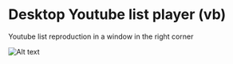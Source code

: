 Desktop Youtube list player (vb)
==================

Youtube list reproduction in a window in the right corner 

![Alt text](/../<master>/screenshot/capture.png?raw=true "Optional Title")
